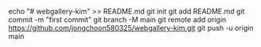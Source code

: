 echo "# webgallery-kim" >> README.md
git init
git add README.md
git commit -m "first commit"
git branch -M main
git remote add origin https://github.com/jongchoon580325/webgallery-kim.git
git push -u origin main